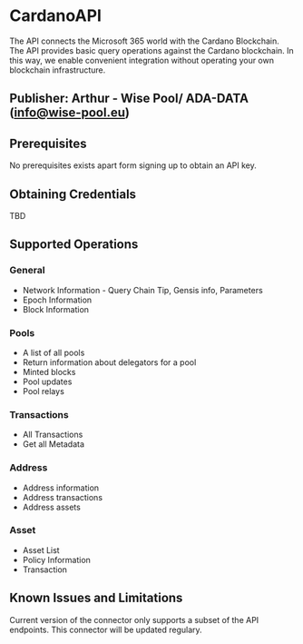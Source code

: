 # CardanoAPI

The API connects the Microsoft 365 world with the Cardano Blockchain. The API provides basic query operations against the Cardano blockchain. In this way, we enable convenient integration without operating your own blockchain infrastructure.

## Publisher: Arthur - Wise Pool/ ADA-DATA (info@wise-pool.eu)

## Prerequisites

No prerequisites exists apart form signing up to obtain an API key.

## Obtaining Credentials

TBD

## Supported Operations

### General
- Network Information - Query Chain Tip, Gensis info, Parameters
- Epoch Information
- Block Information

### Pools
- A list of all pools
- Return information about delegators for a pool
- Minted blocks
- Pool updates
- Pool relays

### Transactions
- All Transactions
- Get all Metadata

### Address
- Address information
- Address transactions
- Address assets

### Asset
- Asset List
- Policy Information
- Transaction

## Known Issues and Limitations

Current version of the connector only supports a subset of the API endpoints. This connector will be updated regulary.
